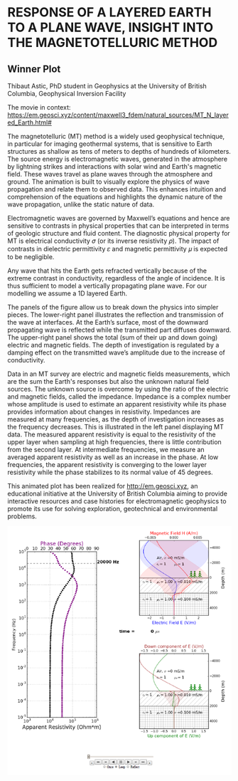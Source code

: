 # RESPONSE OF A LAYERED EARTH TO A PLANE WAVE, INSIGHT INTO THE MAGNETOTELLURIC METHOD
## Winner Plot

Thibaut Astic, PhD student in Geophysics at the University of British Columbia,
Geophysical Inversion Facility

The movie in context: https://em.geosci.xyz/content/maxwell3_fdem/natural_sources/MT_N_layered_Earth.html#

The magnetotelluric (MT) method is a widely used geophysical technique, in particular for
imaging geothermal systems, that is sensitive to Earth structures as shallow as tens of
meters to depths of hundreds of kilometers. The source energy is electromagnetic waves,
generated in the atmosphere by lightning strikes and interactions with solar wind and
Earth's magnetic field. These waves travel as plane waves through the atmosphere and
ground. The animation is built to visually explore the physics of wave propagation and
relate them to observed data. This enhances intuition and comprehension of the
equations and highlights the dynamic nature of the wave propagation, unlike the static
nature of data.

Electromagnetic waves are governed by Maxwell’s equations and hence are sensitive to
contrasts in physical properties that can be interpreted in terms of geologic structure and
fluid content. The diagnostic physical property for MT is electrical conductivity 𝜎 (or its
inverse resistivity 𝜌). The impact of contrasts in dielectric permittivity 𝜀 and magnetic
permittivity 𝜇 is expected to be negligible.

Any wave that hits the Earth gets refracted vertically because of the extreme contrast in
conductivity, regardless of the angle of incidence. It is thus sufficient to model a vertically
propagating plane wave. For our modelling we assume a 1D layered Earth.

The panels of the figure allow us to break down the physics into simpler pieces. The
lower-right panel illustrates the reflection and transmission of the wave at interfaces. At
the Earth’s surface, most of the downward propagating wave is reflected while the
transmitted part diffuses downward. The upper-right panel shows the total (sum of their
up and down going) electric and magnetic fields. The depth of investigation is regulated
by a damping effect on the transmitted wave’s amplitude due to the increase of conductivity.

Data in an MT survey are electric and magnetic fields measurements, which are the sum
the Earth's responses but also the unknown natural field sources. The unknown source
is overcome by using the ratio of the electric and magnetic fields, called the impedance.
Impedance is a complex number whose amplitude is used to estimate an apparent
resistivity while its phase provides information about changes in resistivity. Impedances
are measured at many frequencies, as the depth of investigation increases as the
frequency decreases. This is illustrated in the left panel displaying MT data. The
measured apparent resistivity is equal to the resistivity of the upper layer when sampling
at high frequencies, there is little contribution from the second layer. At intermediate
frequencies, we measure an averaged apparent resistivity as well as an increase in the
phase. At low frequencies, the apparent resistivity is converging to the lower layer
resistivity while the phase stabilizes to its normal value of 45 degrees.

This animated plot has been realized for http://em.geosci.xyz, an educational initiative at
the University of British Columbia aiming to provide interactive resources and case
histories for electromagnetic geophysics to promote its use for solving exploration,
geotechnical and environmental problems.

![](./Magnetotelluric_StaticPlot_ThibautAstic.png?raw=true)
